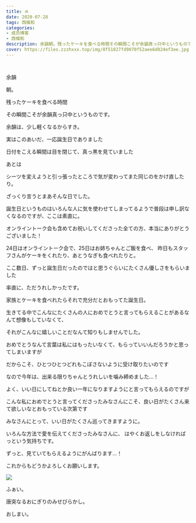 ```yaml
---
title: ‪ꔛ‬
date: 2020-07-28
tags: 西條和
categories: 
- 成员博客
- 西條和
description: 余韻朝。残ったケーキを食べる時間その瞬間こそが余韻真っ只中というものです。...
cover: https://files.zzzhxxx.top/img/8f51827fd9070f52aee6d024ef3ee.jpg 
---
```


        ﻿












余韻


















朝。










残ったケーキを食べる時間




その瞬間こそが余韻真っ只中というものです。



















余韻は、少し軽くなるからすき。























実はこのあいだ、一応誕生日でありました















日付をこえる瞬間は目を閉じて、真っ黒を見ていました








あとは

シーツを変えようと引っ張ったところで気が変わってまた同じのをかけ直したり。








ざっくり言うとまあそんな日でした。

















誕生日というものはいろんな人に気を使わせてしまってるようで普段は申し訳なくなるのですが、ここは素直に。








オンライントーク会も含めてお祝いしてくださった全ての方、本当にありがとうございました！















24日はオンライントーク会で、25日はお姉ちゃんとご飯を食べ、
昨日もスタッフさんがケーキをくれたり、あとうなぎも食べれたりと。



ここ数日、ずっと誕生日だったのではと思うぐらいにたくさん優しさをもらいました









率直に、ただうれしかったです。

















家族とケーキを食べれたらそれで充分だとおもってた誕生日。












生きてる中でこんなにたくさんの人におめでとうと言ってもらえることがあるなんて想像もしていなくて、

それがこんなに嬉しいことだなんて知りもしませんでした。













おめでとうなんて言葉は私にはもったいなくて、もらっていいんだろうかと思ってしまいますが

だからこそ、ひとつひとつどれもこぼさないように受け取りたいのです












なので今年は、出来る限りちゃんとうれしいを噛み締めました…！
















よく、いい日にしてねとか良い一年になりますようにと言ってもらえるのですが

こんな私におめでとうと言ってくださったみなさんにこそ、良い日がたくさん来て欲しいなとおもっている次第です















みなさんにとって、いい日がたくさん巡ってきますように。














いろんな方法で愛を伝えてくださったみなさんに、
はやくお返しをしなければっという気持ちです。











ずっと、見ていてもらえるようにがんばります…！
















これからもどうかよろしくお願いします。














![](https://files.zzzhxxx.top/img/8f51827fd9070f52aee6d024ef3ee.jpg)






ふぁい。






唐突なるおにぎりのみせびらかし。





























おしまい。


